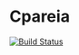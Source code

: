 # Cpareia

[![Build Status](https://semaphoreci.com/api/v1/michelboaventura/cpareia/branches/master/shields_badge.svg)](https://semaphoreci.com/michelboaventura/cpareia)
